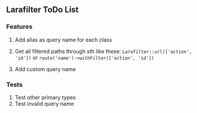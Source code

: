 ## Larafilter ToDo List
### Features

1. Add alias as query name for each class
2. Get all filtered paths through sth like these:
``Larafilter::url(['action', 'id'])``
or
``route('name')->withFilter(['action', 'id'])``

3. Add custom query name


### Tests
1. Test other primary types
2. Test invalid query name
